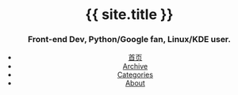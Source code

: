 <header>
  <div class="page-header">
    <div class="page-header-content">
      <h1>{{ site.title }}</h1>
      <h3>Front-end Dev, Python/Google fan, Linux/KDE user.</h3>
    </div>
  </div>
  <div class="nav-bar bg-color-darken">
    <div class="nav-bar-inner">
      <ul class="menu">
        <li><a href="/" title="首页">首页</a></li>
        <li><a href="/archive.html">Archive</a></li>
        <li><a href="/categories.html">Categories</a></li>
        <li><a href="/about.html">About</a></li>    
      </ul>
    </div>
  </div>
</header>
